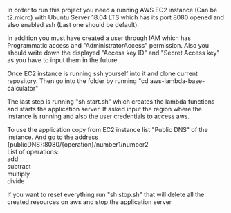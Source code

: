 In order to run this project you need a running AWS EC2 instance (Can be t2.micro) with Ubuntu Server 18.04 LTS
which has its port 8080 opened and also enabled ssh (Last one should be default).

In addition you must have created a user through IAM which has Programmatic access and 
"AdministratorAccess" permission.
Also you should write down the displayed "Access key ID" and "Secret Access key" as you
have to input them in the future.

Once EC2 instance is running ssh yourself into it and clone current repository.
Then go into the folder by running "cd aws-lambda-base-calculator"

The last step is running "sh start.sh" which creates the lambda functions and starts the application
server. If asked input the region where the instance is running and also the user credentials to access
aws.

To use the application copy from EC2 instance list "Public DNS" of the instance. 
And go to the address 
{publicDNS}:8080/{operation}/number1/number2<br />
List of operations:<br />
add<br />
subtract<br />
multiply<br />
divide

If you want to reset everything run "sh stop.sh" that will delete all the created resources 
on aws and stop the application server
